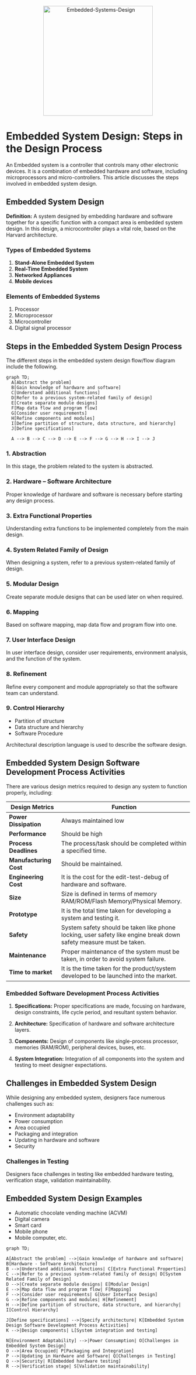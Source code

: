 <p align="center">
  <img src="./embed.png" alt="Embedded-Systems-Design" width="300">
</p>

# Embedded System Design: Steps in the Design Process

An Embedded system is a controller that controls many other electronic devices. It is a combination of embedded hardware and software, including microprocessors and micro-controllers. This article discusses the steps involved in embedded system design.

## Embedded System Design

**Definition:** A system designed by embedding hardware and software together for a specific function with a compact area is embedded system design. In this design, a microcontroller plays a vital role, based on the Harvard architecture.

### Types of Embedded Systems

1. **Stand-Alone Embedded System**
2. **Real-Time Embedded System**
3. **Networked Appliances**
4. **Mobile devices**

### Elements of Embedded Systems

1. Processor
2. Microprocessor
3. Microcontroller
4. Digital signal processor

## Steps in the Embedded System Design Process

The different steps in the embedded system design flow/flow diagram include the following.

```mermaid
graph TD;
  A[Abstract the problem]
  B[Gain knowledge of hardware and software]
  C[Understand additional functions]
  D[Refer to a previous system-related family of design]
  E[Create separate module designs]
  F[Map data flow and program flow]
  G[Consider user requirements]
  H[Refine components and modules]
  I[Define partition of structure, data structure, and hierarchy]
  J[Define specifications]

  A --> B --> C --> D --> E --> F --> G --> H --> I --> J
```

### 1. Abstraction

In this stage, the problem related to the system is abstracted.

### 2. Hardware – Software Architecture

Proper knowledge of hardware and software is necessary before starting any design process.

### 3. Extra Functional Properties

Understanding extra functions to be implemented completely from the main design.

### 4. System Related Family of Design

When designing a system, refer to a previous system-related family of design.

### 5. Modular Design

Create separate module designs that can be used later on when required.

### 6. Mapping

Based on software mapping, map data flow and program flow into one.

### 7. User Interface Design

In user interface design, consider user requirements, environment analysis, and the function of the system.

### 8. Refinement

Refine every component and module appropriately so that the software team can understand.

### 9. Control Hierarchy

- Partition of structure
- Data structure and hierarchy
- Software Procedure

Architectural description language is used to describe the software design.

## Embedded System Design Software Development Process Activities

There are various design metrics required to design any system to function properly, including:

| Design Metrics        | Function                                             |
| ---------------------- | ---------------------------------------------------- |
| **Power Dissipation**  | Always maintained low                                |
| **Performance**        | Should be high                                       |
| **Process Deadlines**  | The process/task should be completed within a specified time. |
| **Manufacturing Cost** | Should be maintained.                                |
| **Engineering Cost**   | It is the cost for the edit-test-debug of hardware and software. |
| **Size**               | Size is defined in terms of memory RAM/ROM/Flash Memory/Physical Memory. |
| **Prototype**          | It is the total time taken for developing a system and testing it. |
| **Safety**             | System safety should be taken like phone locking, user safety like engine break down safety measure must be taken. |
| **Maintenance**        | Proper maintenance of the system must be taken, in order to avoid system failure. |
| **Time to market**     | It is the time taken for the product/system developed to be launched into the market. |


### Embedded Software Development Process Activities

1. **Specifications:**
   Proper specifications are made, focusing on hardware, design constraints, life cycle period, and resultant system behavior.

2. **Architecture:**
   Specification of hardware and software architecture layers.

3. **Components:**
   Design of components like single-process processor, memories (RAM/ROM), peripheral devices, buses, etc.

4. **System Integration:**
   Integration of all components into the system and testing to meet designer expectations.

## Challenges in Embedded System Design

While designing any embedded system, designers face numerous challenges such as:

- Environment adaptability
- Power consumption
- Area occupied
- Packaging and integration
- Updating in hardware and software
- Security

### Challenges in Testing

Designers face challenges in testing like embedded hardware testing, verification stage, validation maintainability.

## Embedded System Design Examples

- Automatic chocolate vending machine (ACVM)
- Digital camera
- Smart card
- Mobile phone
- Mobile computer, etc.


```mermaid
graph TD;

A[Abstract the problem] -->|Gain knowledge of hardware and software| B[Hardware - Software Architecture]
B -->|Understand additional functions| C[Extra Functional Properties]
C -->|Refer to a previous system-related family of design| D[System Related Family of Design]
D -->|Create separate module designs| E[Modular Design]
E -->|Map data flow and program flow| F[Mapping]
F -->|Consider user requirements| G[User Interface Design]
G -->|Refine components and modules| H[Refinement]
H -->|Define partition of structure, data structure, and hierarchy| I[Control Hierarchy]

J[Define specifications] -->|Specify architecture| K[Embedded System Design Software Development Process Activities]
K -->|Design components| L[System integration and testing]

N[Environment Adaptability] -->|Power Consumption| O[Challenges in Embedded System Design]
O -->|Area Occupied| P[Packaging and Integration]
P -->|Updating in Hardware and Software| Q[Challenges in Testing]
Q -->|Security| R[Embedded hardware testing]
R -->|Verification stage| S[Validation maintainability]
```



